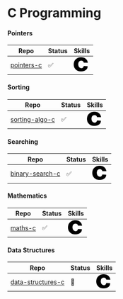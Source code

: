 # C Programming

#### Pointers

| Repo                                                 | Status             | Skills                                           |
| ---------------------------------------------------- | ------------------ | ------------------------------------------------ |
| [pointers-c](https://github.com/epictete/pointers-c) | :white_check_mark: | <img height="32" width="32" src="./img/c.svg" /> |

#### Sorting

| Repo                                                         | Status             | Skills                                           |
| ------------------------------------------------------------ | ------------------ | ------------------------------------------------ |
| [sorting-algo-c](https://github.com/epictete/sorting-algo-c) | :white_check_mark: | <img height="32" width="32" src="./img/c.svg" /> |

#### Searching

| Repo                                                           | Status             | Skills                                           |
| -------------------------------------------------------------- | ------------------ | ------------------------------------------------ |
| [binary-search-c](https://github.com/epictete/binary-search-c) | :white_check_mark: | <img height="32" width="32" src="./img/c.svg" /> |

#### Mathematics

| Repo                                           | Status             | Skills                                           |
| ---------------------------------------------- | ------------------ | ------------------------------------------------ |
| [maths-c](https://github.com/epictete/maths-c) | :white_check_mark: | <img height="32" width="32" src="./img/c.svg" /> |

#### Data Structures

| Repo                                                               | Status         | Skills                                           |
| ------------------------------------------------------------------ | -------------- | ------------------------------------------------ |
| [data-structures-c](https://github.com/epictete/data-structures-c) | :construction: | <img height="32" width="32" src="./img/c.svg" /> |
